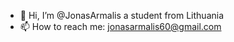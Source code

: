 - 👋 Hi, I’m @JonasArmalis a student from Lithuania
- 📫 How to reach me: jonasarmalis60@gmail.com

<!---
JonasArmalis/JonasArmalis is a ✨ special ✨ repository because its `README.md` (this file) appears on your GitHub profile.
You can click the Preview link to take a look at your changes.
--->
